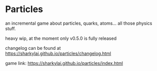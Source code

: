 # Particles

an incremental game about particles, quarks, atoms... all those physics stuff.

heavy wip, at the moment only v0.5.0 is fully released

changelog can be found at https://sharkylai.github.io/particles/changelog.html

game link: https://sharkylai.github.io/particles/index.html
